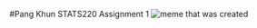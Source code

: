 #Pang Khun STATS220 Assignment 1
![meme that was created](https://raw.githubusercontent.com/pangnakh/stats220/main/assignment_meme.png)
